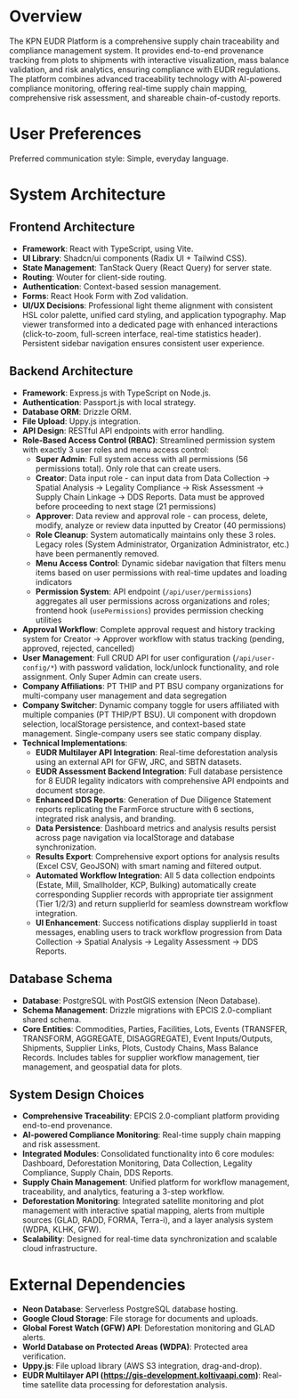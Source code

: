 # Overview

The KPN EUDR Platform is a comprehensive supply chain traceability and compliance management system. It provides end-to-end provenance tracking from plots to shipments with interactive visualization, mass balance validation, and risk analytics, ensuring compliance with EUDR regulations. The platform combines advanced traceability technology with AI-powered compliance monitoring, offering real-time supply chain mapping, comprehensive risk assessment, and shareable chain-of-custody reports.

# User Preferences

Preferred communication style: Simple, everyday language.

# System Architecture

## Frontend Architecture
- **Framework**: React with TypeScript, using Vite.
- **UI Library**: Shadcn/ui components (Radix UI + Tailwind CSS).
- **State Management**: TanStack Query (React Query) for server state.
- **Routing**: Wouter for client-side routing.
- **Authentication**: Context-based session management.
- **Forms**: React Hook Form with Zod validation.
- **UI/UX Decisions**: Professional light theme alignment with consistent HSL color palette, unified card styling, and application typography. Map viewer transformed into a dedicated page with enhanced interactions (click-to-zoom, full-screen interface, real-time statistics header). Persistent sidebar navigation ensures consistent user experience.

## Backend Architecture
- **Framework**: Express.js with TypeScript on Node.js.
- **Authentication**: Passport.js with local strategy.
- **Database ORM**: Drizzle ORM.
- **File Upload**: Uppy.js integration.
- **API Design**: RESTful API endpoints with error handling.
- **Role-Based Access Control (RBAC)**: Streamlined permission system with exactly 3 user roles and menu access control:
    - **Super Admin**: Full system access with all permissions (56 permissions total). Only role that can create users.
    - **Creator**: Data input role - can input data from Data Collection → Spatial Analysis → Legality Compliance → Risk Assessment → Supply Chain Linkage → DDS Reports. Data must be approved before proceeding to next stage (21 permissions)
    - **Approver**: Data review and approval role - can process, delete, modify, analyze or review data inputted by Creator (40 permissions)
    - **Role Cleanup**: System automatically maintains only these 3 roles. Legacy roles (System Administrator, Organization Administrator, etc.) have been permanently removed.
    - **Menu Access Control**: Dynamic sidebar navigation that filters menu items based on user permissions with real-time updates and loading indicators
    - **Permission System**: API endpoint (`/api/user/permissions`) aggregates all user permissions across organizations and roles; frontend hook (`usePermissions`) provides permission checking utilities
- **Approval Workflow**: Complete approval request and history tracking system for Creator → Approver workflow with status tracking (pending, approved, rejected, cancelled)
- **User Management**: Full CRUD API for user configuration (`/api/user-config/*`) with password validation, lock/unlock functionality, and role assignment. Only Super Admin can create users.
- **Company Affiliations**: PT THIP and PT BSU company organizations for multi-company user management and data segregation
- **Company Switcher**: Dynamic company toggle for users affiliated with multiple companies (PT THIP/PT BSU). UI component with dropdown selection, localStorage persistence, and context-based state management. Single-company users see static company display.
- **Technical Implementations**:
    - **EUDR Multilayer API Integration**: Real-time deforestation analysis using an external API for GFW, JRC, and SBTN datasets.
    - **EUDR Assessment Backend Integration**: Full database persistence for 8 EUDR legality indicators with comprehensive API endpoints and document storage.
    - **Enhanced DDS Reports**: Generation of Due Diligence Statement reports replicating the FarmForce structure with 6 sections, integrated risk analysis, and branding.
    - **Data Persistence**: Dashboard metrics and analysis results persist across page navigation via localStorage and database synchronization.
    - **Results Export**: Comprehensive export options for analysis results (Excel CSV, GeoJSON) with smart naming and filtered output.
    - **Automated Workflow Integration**: All 5 data collection endpoints (Estate, Mill, Smallholder, KCP, Bulking) automatically create corresponding Supplier records with appropriate tier assignment (Tier 1/2/3) and return supplierId for seamless downstream workflow integration.
    - **UI Enhancement**: Success notifications display supplierId in toast messages, enabling users to track workflow progression from Data Collection → Spatial Analysis → Legality Assessment → DDS Reports.

## Database Schema
- **Database**: PostgreSQL with PostGIS extension (Neon Database).
- **Schema Management**: Drizzle migrations with EPCIS 2.0-compliant shared schema.
- **Core Entities**: Commodities, Parties, Facilities, Lots, Events (TRANSFER, TRANSFORM, AGGREGATE, DISAGGREGATE), Event Inputs/Outputs, Shipments, Supplier Links, Plots, Custody Chains, Mass Balance Records. Includes tables for supplier workflow management, tier management, and geospatial data for plots.

## System Design Choices
- **Comprehensive Traceability**: EPCIS 2.0-compliant platform providing end-to-end provenance.
- **AI-powered Compliance Monitoring**: Real-time supply chain mapping and risk assessment.
- **Integrated Modules**: Consolidated functionality into 6 core modules: Dashboard, Deforestation Monitoring, Data Collection, Legality Compliance, Supply Chain, DDS Reports.
- **Supply Chain Management**: Unified platform for workflow management, traceability, and analytics, featuring a 3-step workflow.
- **Deforestation Monitoring**: Integrated satellite monitoring and plot management with interactive spatial mapping, alerts from multiple sources (GLAD, RADD, FORMA, Terra-i), and a layer analysis system (WDPA, KLHK, GFW).
- **Scalability**: Designed for real-time data synchronization and scalable cloud infrastructure.

# External Dependencies

- **Neon Database**: Serverless PostgreSQL database hosting.
- **Google Cloud Storage**: File storage for documents and uploads.
- **Global Forest Watch (GFW) API**: Deforestation monitoring and GLAD alerts.
- **World Database on Protected Areas (WDPA)**: Protected area verification.
- **Uppy.js**: File upload library (AWS S3 integration, drag-and-drop).
- **EUDR Multilayer API (https://gis-development.koltivaapi.com)**: Real-time satellite data processing for deforestation analysis.